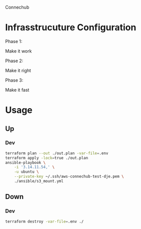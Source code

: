 Connechub


# Infrasstrucuture Configuration

Phase 1:

Make it work

Phase 2:

Make it right

Phase 3:

Make it fast


# Usage

## Up

### Dev

```bash
terraform plan --out ./out.plan -var-file=.env
terraform apply -lock=true ./out.plan
ansible-playbook \
    -i '3.14.11.54,' \
    -u ubuntu \
    --private-key ~/.ssh/aws-connechub-test-dje.pem \
    ./ansible/s3_mount.yml
```


## Down

### Dev

```bash
terraform destroy -var-file=.env ./
```
